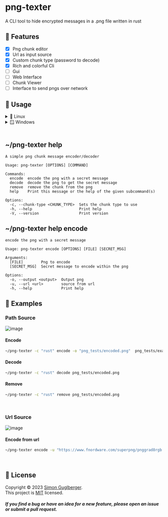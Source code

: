 # png-texter
A CLI tool to hide encrypted messages in a .png file written in rust
</br>
## 💎 Features
- [x] Png chunk editor
- [x] Url as input source
- [x] Custom chunk type (password to decode)
- [x] Rich and colorful Cli
- [ ] Gui
- [ ] Web Interface
- [ ] Chunk Viewer
- [ ] Interface to send pngs over network

## 👾 Usage 
<details>
<summary> 🐧 Linux </summary>
<p>

```bash
   ~/png-texter help
```

</p>
</details>
<details>
<summary> 🪟 Windows </summary>
<p>

```bash
   C:\png-texter.exe help
```

</p>
</details>

</br>

## ~/png-texter help
```
A simple png chunk message encoder/decoder

Usage: png-texter [OPTIONS] [COMMAND]

Commands:
  encode  encode the png with a secret message
  decode  decode the png to get the secret message
  remove  remove the chunk from the png
  help    Print this message or the help of the given subcommand(s)

Options:
  -c, --chunk-type <CHUNK_TYPE>  Sets the chunk type to use
  -h, --help                     Print help
  -V, --version                  Print version
```

## ~/png-texter help encode


```
encode the png with a secret message

Usage: png-texter encode [OPTIONS] [FILE] [SECRET_MSG]

Arguments:
  [FILE]        Png to encode
  [SECRET_MSG]  Secret message to encode within the png

Options:
  -o, --output <output>  Output png
  -u, --url <url>        source from url
  -h, --help             Print help

```

## 🔬 Examples 

### Path Source

![image](https://user-images.githubusercontent.com/65186979/218119450-3970c6d7-b7ac-4908-be7b-6490e560ce04.png)

#### Encode
``` bash
~/png-texter -c "rust" encode -o "png_tests/encoded.png"  png_tests/example.png "Hello User!"
```
#### Decode
``` bash
~/png-texter -c "rust" decode png_tests/encoded.png
```
#### Remove
``` bash
~/png-texter -c "rust" remove png_tests/encoded.png
```
</br>

### Url Source

![image](https://user-images.githubusercontent.com/65186979/219093918-c4555974-167a-4a0a-bfce-36fd38839b3e.png)

#### Encode from url
``` bash
~/png-texter encode -u "https://www.fnordware.com/superpng/pnggrad8rgb.png" png_tests/url_encoded.png "Hello User :)"
```      
</br>

## 📝 License

Copyright © 2023 [Simon Guglberger](https://github.com/sxmon17).<br />
This project is [MIT](https://github.com/Sxmon17/png-texter/blob/main/LICENSE.md) licensed.


##### If you find a bug or have an idea for a new feature, please open an issue or submit a pull request.
